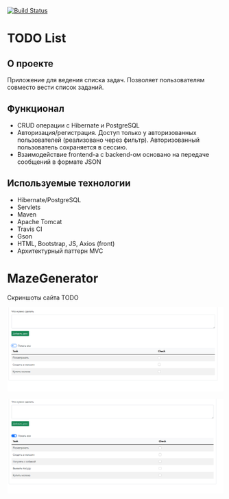 [![Build Status](https://app.travis-ci.com/himax82/job4j_todo.svg?branch=master)](https://app.travis-ci.com/himax82/job4j_todo)

# TODO List

## О проекте
Приложение для ведения списка задач. Позволяет пользователям совместо вести список заданий.

## Функционал
* CRUD операции с Hibernate и PostgreSQL
* Авторизация/регистрация. Доступ только у авторизованных пользователей (реализовано через фильтр). 
Авторизованный пользователь сохраняется в сессию.
* Взаимодействие frontend-a с backend-ом основано на передаче сообщений в формате JSON

## Используемые технологии
* Hibernate/PostgreSQL
* Servlets
* Maven
* Apache Tomcat
* Travis CI
* Gson
* HTML, Bootstrap, JS, Axios (front)
* Архитектурный паттерн MVC

MazeGenerator
=============

Скриншоты сайта TODO

![ScreenShot](images/1.png)

![ScreenShot](images/2.png)

